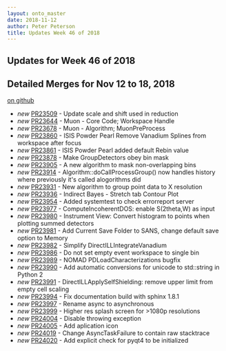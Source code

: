 ```yaml
---
layout: onto_master
date: 2018-11-12
author: Peter Peterson
title: Updates Week 46 of 2018
---
```

Updates for Week 46 of 2018
---------------------------

Detailed Merges for Nov 12 to 18, 2018
--------------------------------------
[on github](https://github.com/mantidproject/mantid/pulls?q=is%3Apr+merged%3A2018-11-13..2018-11-18)

* *new* [PR23509](https://github.com/mantidproject/mantid/pull/23509) - Update scale and shift used in reduction
* *new* [PR23644](https://github.com/mantidproject/mantid/pull/23644) - Muon - Core Code; Workspace Handle
* *new* [PR23678](https://github.com/mantidproject/mantid/pull/23678) - Muon - Algorithm; MuonPreProcess
* *new* [PR23860](https://github.com/mantidproject/mantid/pull/23860) - ISIS Powder Pearl Remove Vanadium Splines from workspace after focus
* *new* [PR23861](https://github.com/mantidproject/mantid/pull/23861) - ISIS Powder Pearl added default Rebin value
* *new* [PR23878](https://github.com/mantidproject/mantid/pull/23878) - Make GroupDetectors obey bin mask
* *new* [PR23905](https://github.com/mantidproject/mantid/pull/23905) - A new algorithm to mask non-overlapping bins
* *new* [PR23914](https://github.com/mantidproject/mantid/pull/23914) - Algorithm::doCallProcessGroup() now handles history where previously it's called alogorithms did
* *new* [PR23931](https://github.com/mantidproject/mantid/pull/23931) - New algorithm to group point data to X resolution
* *new* [PR23936](https://github.com/mantidproject/mantid/pull/23936) - Indirect Bayes - Stretch tab Contour Plot
* *new* [PR23954](https://github.com/mantidproject/mantid/pull/23954) - Added systemtest to check errorreport server
* *new* [PR23977](https://github.com/mantidproject/mantid/pull/23977) - ComputeIncoherentDOS: enable S(2theta,W) as input
* *new* [PR23980](https://github.com/mantidproject/mantid/pull/23980) - Instrument View: Convert histogram to points when plotting summed detectors
* *new* [PR23981](https://github.com/mantidproject/mantid/pull/23981) - Add Current Save Folder to SANS, change default save option to Memory
* *new* [PR23982](https://github.com/mantidproject/mantid/pull/23982) - Simplify DirectILLIntegrateVanadium
* *new* [PR23986](https://github.com/mantidproject/mantid/pull/23986) - Do not set empty event workspace to single bin
* *new* [PR23989](https://github.com/mantidproject/mantid/pull/23989) - NOMAD PDLoadCharacterizations bugfix
* *new* [PR23990](https://github.com/mantidproject/mantid/pull/23990) - Add automatic conversions for unicode to std::string in Python 2
* *new* [PR23991](https://github.com/mantidproject/mantid/pull/23991) - DirectILLApplySelfShielding: remove upper limit from empty cell scaling
* *new* [PR23994](https://github.com/mantidproject/mantid/pull/23994) - Fix documentation build with sphinx 1.8.1
* *new* [PR23997](https://github.com/mantidproject/mantid/pull/23997) - Rename async to asynchronous
* *new* [PR23999](https://github.com/mantidproject/mantid/pull/23999) - Higher res splash screen for >1080p resolutions
* *new* [PR24004](https://github.com/mantidproject/mantid/pull/24004) - Disable throwing exception
* *new* [PR24005](https://github.com/mantidproject/mantid/pull/24005) - Add aplication icon
* *new* [PR24019](https://github.com/mantidproject/mantid/pull/24019) - Change AsyncTaskFailure to contain raw stacktrace
* *new* [PR24020](https://github.com/mantidproject/mantid/pull/24020) - Add explicit check for pyqt4 to be initialized
